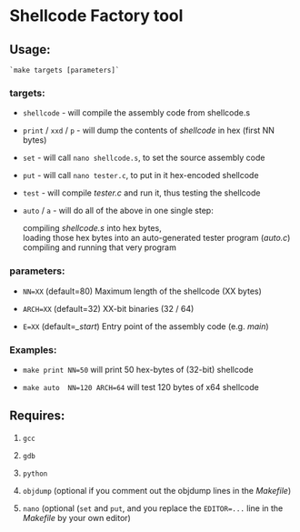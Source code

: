 # Shellcode Factory tool

## Usage:

	`make targets [parameters]`
 
### targets:

+ `shellcode`			- will compile the assembly code from shellcode.s

+ `print` / `xxd` / `p`		- will dump the contents of _shellcode_ in hex (first NN bytes)

+ `set`				- will call `nano shellcode.s`, to set the source assembly code

+ `put`				- will call `nano tester.c`, to put in it hex-encoded shellcode

+ `test`			- will compile _tester.c_ and run it, thus testing the shellcode

+ `auto` / `a`			- will do all of the above in one single step:

   compiling _shellcode.s_ into hex bytes,  
   loading those hex bytes into an auto-generated tester program (_auto.c_)  
   compiling and running that very program
 
### parameters:

+ `NN=XX`    (default=80)		Maximum length of the shellcode (XX bytes)

+ `ARCH=XX`  (default=32)		XX-bit binaries (32 / 64)

+ `E=XX`     (default=_\_start_)	Entry point of the assembly code (e.g. _main_)

### Examples:
+ `make print NN=50` will print 50 hex-bytes of (32-bit) shellcode

+ `make auto  NN=120 ARCH=64` will test 120 bytes of x64 shellcode

## Requires: 
1. `gcc` 

2. `gdb`

3. `python`

4. `objdump` (optional if you comment out the objdump lines in the _Makefile_)

5. `nano` (optional (`set` and `put`, and you replace the `EDITOR=...` line in the _Makefile_ by your own editor)
